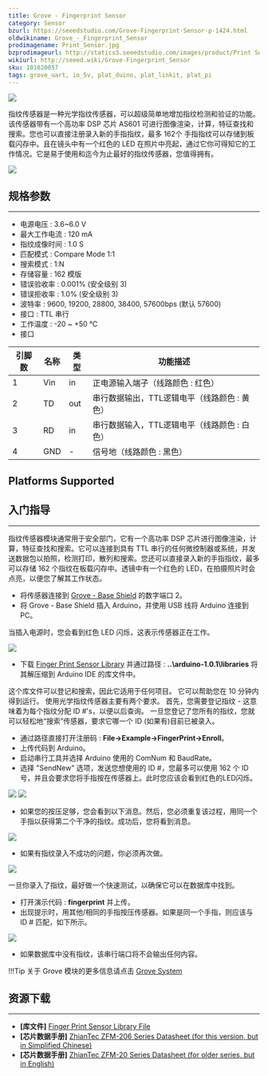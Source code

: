 ```yaml
---
title: Grove - Fingerprint Sensor
category: Sensor
bzurl: https://seeedstudio.com/Grove-Fingerprint-Sensor-p-1424.html
oldwikiname: Grove_-_Fingerprint_Sensor
prodimagename: Print_Sensor.jpg
bzprodimageurl: http://statics3.seeedstudio.com/images/product/Print Sensor.jpg
wikiurl: http://seeed.wiki/Grove-Fingerprint_Sensor
sku: 101020057
tags: grove_uart, io_5v, plat_duino, plat_linkit, plat_pi
---
```


![](https://raw.githubusercontent.com/SeeedDocument/Grove-Fingerprint_Sensor/master/img/Print_Sensor.jpg)

指纹传感器是一种光学指纹传感器，可以超级简单地增加指纹检测和验证的功能。该传感器带有一个高功率 DSP 芯片 AS601 可进行图像渲染，计算，特征查找和搜索。您也可以直接注册录入新的手指指纹，最多 162个 手指指纹可以存储到板载闪存中。且在镜头中有一个红色的 LED 在照片中亮起，通过它你可得知它的工作情况。它是易于使用和迄今为止最好的指纹传感器，您值得拥有。

[![](https://github.com/SeeedDocument/wiki_chinese/raw/master/docs/images/click_to_buy.PNG)](https://item.taobao.com/item.htm?spm=a1z10.3-c.w4002-11172317909.10.7392149at0grL4&id=45506770989)

## 规格参数
-------------

-   电源电压 : 3.6~6.0 V
-   最大工作电流 : 120 mA
-   指纹成像时间 : 1.0 S
-   匹配模式 : Compare Mode 1:1
-   搜索模式 : 1:N
-   存储容量 : 162 模版
-   错误验收率 : 0.001% (安全级别 3)
-   错误拒收率 : 1.0% (安全级别 3)
-   波特率 : 9600, 19200, 28800, 38400, 57600bps (默认 57600)
-   接口 : TTL 串行
-   工作温度 : -20 ~ +50 ℃
-   接口

| 引脚数 | 名称 | 类型 | 功能描述                                     |
|------------|------|------|----------------------------------------------------------|
| 1          | Vin  | in   | 正电源输入端子（线路颜色 : 红色）     |
| 2          | TD   | out  | 串行数据输出，TTL逻辑电平（线路颜色 : 黄色） |
| 3          | RD   | in   | 串行数据输入，TTL逻辑电平（线路颜色 : 白色）   |
| 4          | GND  | -    | 信号地（线路颜色 : 黑色）                         |

Platforms Supported
-------------------

## 入门指导
-------------

指纹传感器模块通常用于安全部门，它有一个高功率 DSP 芯片进行图像渲染，计算，特征查找和搜索。它可以连接到具有 TTL 串行的任何微控制器或系统，并发送数据包以拍照，检测打印，散列和搜索。您还可以直接录入新的手指指纹，最多可以存储 162 个指纹在板载闪存中。透镜中有一个红色的 LED，在拍摄照片时会点亮，以便您了解其工作状态。

-   将传感器连接到 [Grove - Base Shield](/Base_Shield_V2 "Grove - Base Shield") 的数字端口 2。
-   将 Grove - Base Shield 插入 Arduino，并使用 USB 线将 Arduino 连接到 PC。

当插入电源时，您会看到红色 LED 闪烁，这表示传感器正在工作。

![](https://raw.githubusercontent.com/SeeedDocument/Grove-Fingerprint_Sensor/master/img/FingerPrint_Sensor1.jpg)

-   下载 [Finger Print Sensor Library](https://raw.githubusercontent.com/SeeedDocument/Grove-Fingerprint_Sensor/master/res/Fingerprint_library.rar) 并通过路径 : **..\\arduino-1.0.1\\libraries** 将其解压缩到 Arduino IDE 的库文件中。

这个库文件可以登记和搜索，因此它适用于任何项目。 它可以帮助您在 10 分钟内得到运行。 使用光学指纹传感器主要有两个要求。 首先，您需要登记指纹 - 这意味着为每个指纹分配 ID \#'s，以便以后查询。 一旦您登记了您所有的指纹，您就可以轻松地“搜索”传感器，要求它哪一个 ID (如果有)目前已被录入。

-   通过路径直接打开注册码 : **File->Example->FingerPrint->Enroll**。
-   上传代码到 Arduino。
-   启动串行工具并选择 Arduino 使用的 ComNum 和 BaudRate。
-   选择 "SendNew" 选项，发送您想使用的 ID \#，您最多可以使用 162 个 ID 号，并且会要求您将手指按在传感器上。此时您应该会看到红色的LED闪烁。

![](https://raw.githubusercontent.com/SeeedDocument/Grove-Fingerprint_Sensor/master/img/FingerPrint_Sensor3.jpg)
![](https://raw.githubusercontent.com/SeeedDocument/Grove-Fingerprint_Sensor/master/img/Finger1.jpg)

-   如果您的按压足够，您会看到以下消息。然后，您必须重复该过程，用同一个手指以获得第二个干净的指纹。成功后，您将看到消息。

![](https://raw.githubusercontent.com/SeeedDocument/Grove-Fingerprint_Sensor/master/img/Finger2.jpg)

-   如果有指纹录入不成功的问题，你必须再次做。

![](https://raw.githubusercontent.com/SeeedDocument/Grove-Fingerprint_Sensor/master/img/Finger_Print_Score_2.jpg)

一旦你录入了指纹，最好做一个快速测试，以确保它可以在数据库中找到。

-   打开演示代码 : **fingerprint** 并上传。
-   出现提示时，用其他/相同的手指按压传感器。如果是同一个手指，则应该与 ID \# 匹配，如下所示。

![](https://raw.githubusercontent.com/SeeedDocument/Grove-Fingerprint_Sensor/master/img/Finger_Print_Score_3.jpg)

-   如果数据库中没有指纹，该串行端口将不会输出任何内容。

!!!Tip
    关于 Grove 模块的更多信息请点击 [Grove System](
http://seeed.wiki/Grove_System/)

## 资源下载
--------

- **[库文件]** [Finger Print Sensor Library File](https://raw.githubusercontent.com/SeeedDocument/Grove-Fingerprint_Sensor/master/res/Fingerprint_library.rar)
- **[芯片数据手册]** [ZhianTec ZFM-206 Series Datasheet (for this version, but in Simplified Chinese)](https://raw.githubusercontent.com/SeeedDocument/Grove-Fingerprint_Sensor/master/res/ZFM206用户手册V2.1.pdf)
- **[芯片数据手册]** [ZhianTec ZFM-20 Series Datasheet (for older series, but in English)](https://github.com/SeeedDocument/Grove-Fingerprint_Sensor/raw/master/res/ZFM-user-manualV15.pdf)

<!-- This Markdown file was created from http://www.seeedstudio.com/wiki/Grove_-_Fingerprint_Sensor -->
